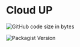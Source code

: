 # Cloud UP

![GitHub code size in bytes](https://img.shields.io/github/languages/repo-size/budnieswski/cloud-up?style=flat-square)

![Packagist Version](https://img.shields.io/packagist/v/budnieswski/cloud-up?style=flat-square)
